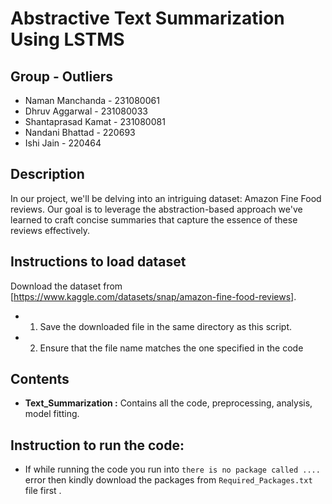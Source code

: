 # Abstractive Text Summarization Using LSTMS

## Group - Outliers
* Naman Manchanda - 231080061
* Dhruv Aggarwal - 231080033
* Shantaprasad Kamat - 231080081
* Nandani Bhattad - 220693
* Ishi Jain - 220464
  
## Description

In our project, we'll be delving into an intriguing dataset: Amazon Fine Food reviews. Our goal is to leverage the abstraction-based approach we've learned to craft concise summaries that capture the essence of these reviews effectively.

## Instructions to load dataset
Download the dataset from [https://www.kaggle.com/datasets/snap/amazon-fine-food-reviews].
* 1. Save the downloaded file in the same directory as this script.
* 2. Ensure that the file name matches the one specified in the code

## Contents

-   **Text_Summarization :** Contains all the code, preprocessing, analysis, model fitting.

## Instruction to run the code:

-   If while running the code you run into `there is no package called ....` error then kindly download the packages from `Required_Packages.txt` file first .
